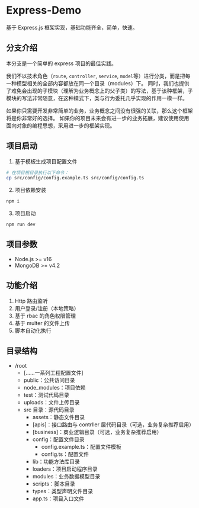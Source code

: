 # Express-Demo

基于 Express.js 框架实现，基础功能齐全，简单，快速。

## 分支介绍

本分支是一个简单的 express 项目的最佳实践。

我们不以技术角色（`route`, `controller`, `service`, `model`等）进行分类，而是把每一种模型相关的全部内容都放在同一个目录（modules）下。
同时，我们也提供了难免会出现的子模块（理解为业务概念上的父子类）的写法，基于该种框架，子模块的写法非常随意，在这种模式下，类与行为委托几乎实现的作用一模一样。

如果你只需要开发非常简单的业务，业务概念之间没有很强的关联，那么这个框架将是你非常好的选择。
如果你的项目未来会有进一步的业务拓展，建议使用使用面向对象的编程思想，采用进一步的框架实现。

## 项目启动

1. 基于模板生成项目配置文件

```sh
# 在项目根目录执行以下命令：
cp src/config/config.example.ts src/config/config.ts
```

2. 项目依赖安装

```sh
npm i
```

3. 项目启动

```sh
npm run dev
```

## 项目参数

- Node.js >= v16
- MongoDB >= v4.2

## 功能介绍

1. Http 路由监听
2. 用户登录/注册（本地策略）
3. 基于 rbac 的角色权限管理
4. 基于 multer 的文件上传
5. 脚本自动化执行

## 目录结构

- /root
  - [……一系列工程配置文件]
  - public：公共访问目录
  - node_modules：项目依赖
  - test：测试代码目录
  - uploads：文件上传目录
  - src 目录：源代码目录
    - assets：静态文件目录
    - [apis]：接口路由与 contrller 层代码目录（可选，业务复杂推荐启用）
    - [business]：商业逻辑目录（可选，业务复杂推荐启用）
    - config：配置文件目录
      - config.example.ts：配置文件模板
      - config.ts：配置文件
    - lib：功能方法库目录
    - loaders：项目启动程序目录
    - modules：业务数据模型目录
    - scripts：脚本目录
    - types：类型声明文件目录
    - app.ts：项目入口文件

